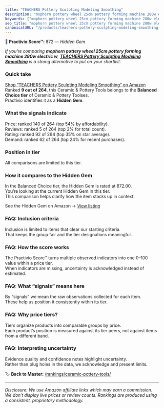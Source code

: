 ```yaml
---
title: "TEACHERS Pottery Sculpting Modeling Smoothing"
description: "mophorn pottery wheel 25cm pottery forming machine 280w electric w: Data-driven within Balanced Choice ranking using the Practivio Score™. Positioned by qualit…"
keywords: ["mophorn pottery wheel 25cm pottery forming machine 280w electric w"]
seo_title: "mophorn pottery wheel 25cm pottery forming machine 280w electric w — Hidden Gem Balanced Choice (2025)"
canonicalURL: "/products/teachers-pottery-sculpting-modeling-smoothing-B0CQVRR7R6/"
---
```


**💎 Practivio Score™:** 872 — _Hidden Gem_


*If you're comparing **mophorn pottery wheel 25cm pottery forming machine 280w electric w**, **[TEACHERS Pottery Sculpting Modeling Smoothing](https://www.amazon.com/dp/B0CQVRR7R6?tag=practivio-20)** is a strong alternative to put on your shortlist.*
### Quick take
[Shop “TEACHERS Pottery Sculpting Modeling Smoothing” on Amazon](https://www.amazon.com/dp/B0CQVRR7R6?tag=practivio-20)
Ranked **9 out of 264**, this Ceramic & Pottery Tools belongs to the **Balanced Choice tier** of Ceramic & Pottery Toolses.  
Practivio identifies it as a **Hidden Gem**.

### What the signals indicate
Price: ranked 140 of 264 (top 54% by affordability).  
Reviews: ranked 5 of 264 (top 2% for total count).  
Rating: ranked 92 of 264 (top 35% on star average).  
Demand: ranked 62 of 264 (top 24% for recent purchases).

### Position in tier
All comparisons are limited to this tier.

### How it compares to the Hidden Gem
In the Balanced Choice tier, the Hidden Gem is rated at 872.00.  
You’re looking at the current Hidden Gem in this tier.  
This comparison helps clarify how the item stacks up in context.  

See the Hidden Gem on Amazon → [View listing](https://www.amazon.com/dp/B0CQVRR7R6?tag=practivio-20)

### FAQ: Inclusion criteria
Inclusion is limited to items that clear our starting criteria.  
That keeps the group fair and the tier designations meaningful.

### FAQ: How the score works
The Practivio Score™ turns multiple observed indicators into one 0–100 value within a price tier.  
When indicators are missing, uncertainty is acknowledged instead of estimated.

### FAQ: What “signals” means here
By “signals” we mean the raw observations collected for each item.  
These help us position it consistently within its tier.

### FAQ: Why price tiers?
Tiers organize products into comparable groups by price.  
Each product’s position is measured against its tier peers, not against items from a different band.

### FAQ: Interpreting uncertainty
Evidence quality and confidence notes highlight uncertainty.  
Rather than plug holes in the data, we acknowledge and present limits.


🏷️ **Back to Master:** [/rankings/ceramic-pottery-tools/](/rankings/ceramic-pottery-tools/)

---
_Disclosure: We use Amazon affiliate links which may earn a commission. We don’t display live prices or review counts. Rankings are produced using a consistent, proprietary methodology._
